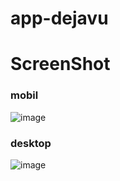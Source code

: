 # app-dejavu

# ScreenShot

### mobil
![image](https://user-images.githubusercontent.com/28877837/58386850-5acd3f80-7fcb-11e9-8a33-c53fe3ab77f0.png)

### desktop
![image](https://user-images.githubusercontent.com/28877837/58386837-3a9d8080-7fcb-11e9-8c4b-89e65016f64f.png)

